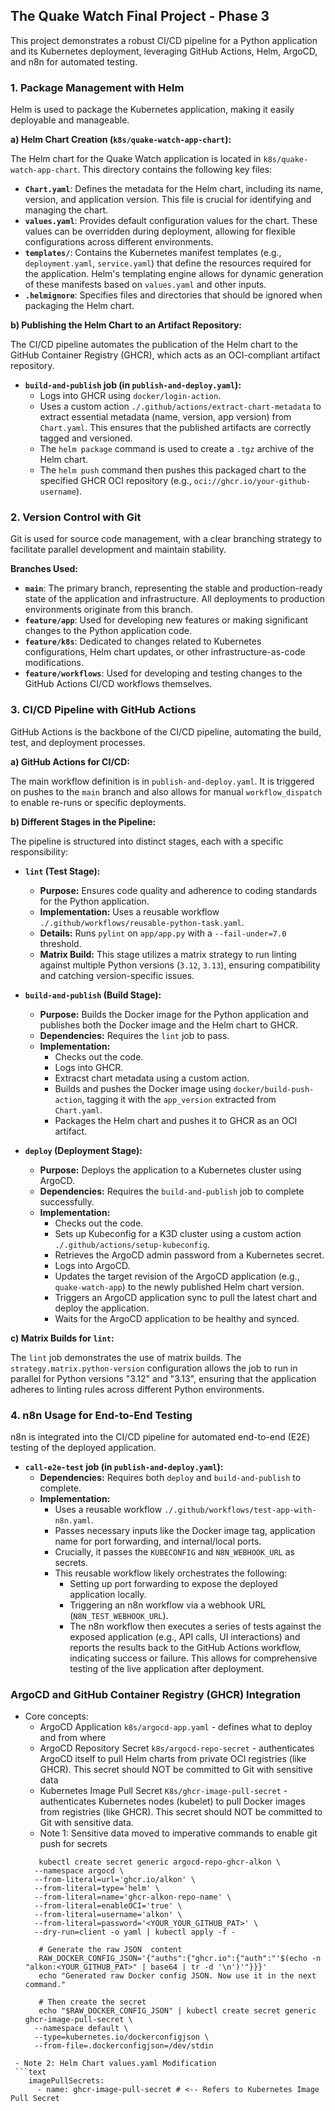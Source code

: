 ## The Quake Watch Final Project - Phase 3

This project demonstrates a robust CI/CD pipeline for a Python application and its Kubernetes deployment, leveraging GitHub Actions, Helm, ArgoCD, and n8n for automated testing.

### 1. Package Management with Helm

Helm is used to package the Kubernetes application, making it easily deployable and manageable.

**a) Helm Chart Creation (`k8s/quake-watch-app-chart`):**

The Helm chart for the Quake Watch application is located in `k8s/quake-watch-app-chart`. This directory contains the following key files:

* **`Chart.yaml`**: Defines the metadata for the Helm chart, including its name, version, and application version. This file is crucial for identifying and managing the chart.
* **`values.yaml`**: Provides default configuration values for the chart. These values can be overridden during deployment, allowing for flexible configurations across different environments.
* **`templates/`**: Contains the Kubernetes manifest templates (e.g., `deployment.yaml`, `service.yaml`) that define the resources required for the application. Helm's templating engine allows for dynamic generation of these manifests based on `values.yaml` and other inputs.
* **`.helmignore`**: Specifies files and directories that should be ignored when packaging the Helm chart.

**b) Publishing the Helm Chart to an Artifact Repository:**

The CI/CD pipeline automates the publication of the Helm chart to the GitHub Container Registry (GHCR), which acts as an OCI-compliant artifact repository.

* **`build-and-publish` job (in `publish-and-deploy.yaml`):**
    * Logs into GHCR using `docker/login-action`.
    * Uses a custom action `./.github/actions/extract-chart-metadata` to extract essential metadata (name, version, app version) from `Chart.yaml`. This ensures that the published artifacts are correctly tagged and versioned.
    * The `helm package` command is used to create a `.tgz` archive of the Helm chart.
    * The `helm push` command then pushes this packaged chart to the specified GHCR OCI repository (e.g., `oci://ghcr.io/your-github-username`).

### 2. Version Control with Git

Git is used for source code management, with a clear branching strategy to facilitate parallel development and maintain stability.

**Branches Used:**

* **`main`**: The primary branch, representing the stable and production-ready state of the application and infrastructure. All deployments to production environments originate from this branch.
* **`feature/app`**: Used for developing new features or making significant changes to the Python application code.
* **`feature/k8s`**: Dedicated to changes related to Kubernetes configurations, Helm chart updates, or other infrastructure-as-code modifications.
* **`feature/workflows`**: Used for developing and testing changes to the GitHub Actions CI/CD workflows themselves.

### 3. CI/CD Pipeline with GitHub Actions

GitHub Actions is the backbone of the CI/CD pipeline, automating the build, test, and deployment processes.

**a) GitHub Actions for CI/CD:**

The main workflow definition is in `publish-and-deploy.yaml`. It is triggered on pushes to the `main` branch and also allows for manual `workflow_dispatch` to enable re-runs or specific deployments.

**b) Different Stages in the Pipeline:**

The pipeline is structured into distinct stages, each with a specific responsibility:

* **`lint` (Test Stage):**
    * **Purpose:** Ensures code quality and adherence to coding standards for the Python application.
    * **Implementation:** Uses a reusable workflow `./.github/workflows/reusable-python-task.yaml`.
    * **Details:** Runs `pylint` on `app/app.py` with a `--fail-under=7.0` threshold.
    * **Matrix Build:** This stage utilizes a matrix strategy to run linting against multiple Python versions (`3.12`, `3.13`), ensuring compatibility and catching version-specific issues.

* **`build-and-publish` (Build Stage):**
    * **Purpose:** Builds the Docker image for the Python application and publishes both the Docker image and the Helm chart to GHCR.
    * **Dependencies:** Requires the `lint` job to pass.
    * **Implementation:**
        * Checks out the code.
        * Logs into GHCR.
        * Extracst chart metadata using a custom action.
        * Builds and pushes the Docker image using `docker/build-push-action`, tagging it with the `app_version` extracted from `Chart.yaml`.
        * Packages the Helm chart and pushes it to GHCR as an OCI artifact.

* **`deploy` (Deployment Stage):**
    * **Purpose:** Deploys the application to a Kubernetes cluster using ArgoCD.
    * **Dependencies:** Requires the `build-and-publish` job to complete successfully.
    * **Implementation:**
        * Checks out the code.
        * Sets up Kubeconfig for a K3D cluster using a custom action `./.github/actions/setup-kubeconfig`.
        * Retrieves the ArgoCD admin password from a Kubernetes secret.
        * Logs into ArgoCD.
        * Updates the target revision of the ArgoCD application (e.g., `quake-watch-app`) to the newly published Helm chart version.
        * Triggers an ArgoCD application sync to pull the latest chart and deploy the application.
        * Waits for the ArgoCD application to be healthy and synced.

**c) Matrix Builds for `lint`:**

The `lint` job demonstrates the use of matrix builds. The `strategy.matrix.python-version` configuration allows the job to run in parallel for Python versions "3.12" and "3.13", ensuring that the application adheres to linting rules across different Python environments.

### 4. n8n Usage for End-to-End Testing

n8n is integrated into the CI/CD pipeline for automated end-to-end (E2E) testing of the deployed application.

* **`call-e2e-test` job (in `publish-and-deploy.yaml`):**
    * **Dependencies:** Requires both `deploy` and `build-and-publish` to complete.
    * **Implementation:**
        * Uses a reusable workflow `./.github/workflows/test-app-with-n8n.yaml`.
        * Passes necessary inputs like the Docker image tag, application name for port forwarding, and internal/local ports.
        * Crucially, it passes the `KUBECONFIG` and `N8N_WEBHOOK_URL` as secrets.
        * This reusable workflow likely orchestrates the following:
            * Setting up port forwarding to expose the deployed application locally.
            * Triggering an n8n workflow via a webhook URL (`N8N_TEST_WEBHOOK_URL`).
            * The n8n workflow then executes a series of tests against the exposed application (e.g., API calls, UI interactions) and reports the results back to the GitHub Actions workflow, indicating success or failure. This allows for comprehensive testing of the live application after deployment.

### ArgoCD and GitHub Container Registry (GHCR) Integration
- Core concepts:
  - ArgoCD Application `k8s/argocd-app.yaml` - defines what to deploy and from where
  - ArgoCD Repository Secret `k8s/argocd-repo-secret` - authenticates ArgoCD itself to pull Helm charts from private OCI registries (like GHCR). This secret should NOT be committed to Git with sensitive data
  - Kubernetes Image Pull Secret `K8s/ghcr-image-pull-secret` - authenticates Kubernetes nodes (kubelet) to pull Docker images from registries (like GHCR). This secret should NOT be committed to Git with sensitive data.
  - Note 1: Sensitive data moved to imperative commands to enable git push for secrets
  ```text
     kubectl create secret generic argocd-repo-ghcr-alkon \
    --namespace argocd \
    --from-literal=url='ghcr.io/alkon' \
    --from-literal=type='helm' \
    --from-literal=name='ghcr-alkon-repo-name' \
    --from-literal=enableOCI='true' \
    --from-literal=username='alkon' \
    --from-literal=password='<YOUR_YOUR_GITHUB_PAT>' \
    --dry-run=client -o yaml | kubectl apply -f - 
  ```
  ```text
     # Generate the raw JSON  content
     RAW_DOCKER_CONFIG_JSON='{"auths":{"ghcr.io":{"auth":"'$(echo -n "alkon:<YOUR_GITHUB_PAT>" | base64 | tr -d '\n')'"}}}'
     echo "Generated raw Docker config JSON. Now use it in the next command."
  
     # Then create the secret
     echo "$RAW_DOCKER_CONFIG_JSON" | kubectl create secret generic ghcr-image-pull-secret \
    --namespace default \
    --type=kubernetes.io/dockerconfigjson \
    --from-file=.dockerconfigjson=/dev/stdin
 ``` 
  - Note 2: Helm Chart values.yaml Modification
  ```text
     imagePullSecrets: 
       - name: ghcr-image-pull-secret # <-- Refers to Kubernetes Image Pull Secret
   ```
 
